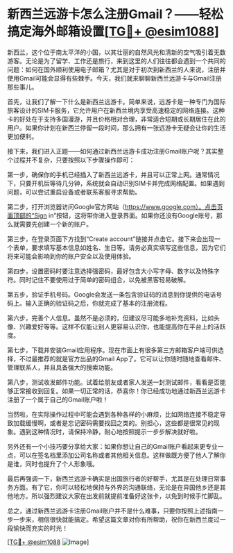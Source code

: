 # 新西兰远游卡怎么注册Gmail？——轻松搞定海外邮箱设置[[TG💪+ @esim1088](https://t.me/s/esim1088)]

新西兰，这个位于南太平洋的小国，以其壮丽的自然风光和清新的空气吸引着无数游客。无论是为了留学、工作还是旅行，来到这里的人们往往都会遇到一个共同的问题：如何在国外顺利使用电子邮箱？尤其是对于初次到新西兰的人来说，注册并使用Gmail可能会显得有些棘手。今天，我们就来聊聊新西兰远游卡与Gmail注册那些事儿。

首先，让我们了解一下什么是新西兰远游卡。简单来说，远游卡是一种专门为国际旅客设计的SIM卡服务，它允许用户在新西兰境内享受高速稳定的网络连接。这种卡的好处在于支持多国漫游，并且价格相对合理，非常适合短期或长期居住在此的用户。如果你计划在新西兰停留一段时间，那么拥有一张远游卡无疑会让你的生活更加便利。

接下来，我们进入正题——如何通过新西兰远游卡成功注册Gmail账户呢？其实整个过程并不复杂，只要按照以下步骤操作即可：

第一步，确保你的手机已经插入了新西兰远游卡，并且可以正常上网。通常情况下，只要开机后等待几分钟，系统就会自动识别SIM卡并完成网络配置。如果遇到问题，可以尝试重启设备或者联系客服寻求帮助。

第二步，打开浏览器访问Google官方网站（https://www.google.com）。点击页面顶部的“Sign in”按钮，这将带你进入登录界面。如果你还没有Google账号，那么就需要先创建一个新的账户。

第三步，在登录页面下方找到“Create account”链接并点击它。接下来会出现一个表单，要求填写基本信息如姓名、生日等。请务必真实填写这些信息，因为它们将来可能会影响到你的账户安全以及使用体验。

第四步，设置密码时要注意选择强密码，最好包含大小写字母、数字以及特殊字符。同时记住不要使用过于简单的密码组合，以免被黑客轻易破解。

第五步，验证手机号码。Google会发送一条包含验证码的消息到你提供的电话号码上。输入正确的验证码之后，你就完成了基本的注册流程。

第六步，完善个人信息。虽然不是必须的，但建议尽可能多地补充资料，比如头像、兴趣爱好等等。这样不仅能让别人更容易认识你，也能提高你在平台上的活跃度。

第七步，下载并安装Gmail应用程序。现在市面上有很多第三方邮箱客户端可供选择，不过最推荐的就是官方出品的Gmail App了。它可以让你随时随地查看邮件、管理联系人，并且具备强大的搜索功能。

第八步，测试收发邮件功能。试着给朋友或者家人发送一封测试邮件，看看是否能够正常接收到回复。如果一切正常的话，恭喜你！你已经成功地通过新西兰远游卡注册了一个属于自己的Gmail账户啦！

当然啦，在实际操作过程中可能会遇到各种各样的小麻烦，比如网络连接不稳定导致加载缓慢啊，或者是忘记密码需要找回之类的。别担心，这些都是很常见的现象。遇到这种情况时，请保持冷静，耐心地按照提示一步步解决就好啦。

另外还有一个小技巧要分享给大家：如果你想让自己的Gmail账户看起来更专业一点，可以在签名档里添加公司名称或者其他相关信息。这样做既方便了他人了解你是谁，同时也提升了个人形象哦。

最后再强调一下，新西兰远游卡确实是出国旅行者的好帮手，尤其是在处理日常事务方面。有了它，你可以轻松地保持与外界的沟通联络，无论是在异国他乡还是其他地方。所以强烈建议大家在出发前就提前准备好这张卡，以免到时候手忙脚乱。

总之，通过新西兰远游卡注册Gmail账户并不是什么难事，只要你按照上述指南一步一步来，相信很快就能搞定。希望这篇文章对你有所帮助，祝你在新西兰度过一段愉快而充实的时光！

[[TG💪+ @esim1088](https://t.me/s/esim1088) ![Image](https://i.postimg.cc/4NQfJmqS/Snipaste-2025-05-13-00-14-12.png)]